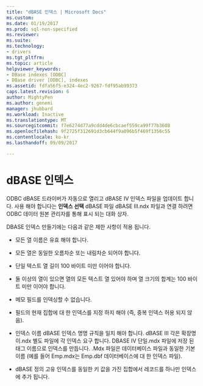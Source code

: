```yaml
---
title: "dBASE 인덱스 | Microsoft Docs"
ms.custom: 
ms.date: 01/19/2017
ms.prod: sql-non-specified
ms.reviewer: 
ms.suite: 
ms.technology:
- drivers
ms.tgt_pltfrm: 
ms.topic: article
helpviewer_keywords:
- DBase indexes [ODBC]
- DBase driver [ODBC], indexes
ms.assetid: fdfa56f5-e324-4ec2-9267-fdf95ab99373
caps.latest.revision: 6
author: MightyPen
ms.author: genemi
manager: jhubbard
ms.workload: Inactive
ms.translationtype: MT
ms.sourcegitcommit: f7e6274d77a9cdd4de6cbcaef559ca99f77b3608
ms.openlocfilehash: 9f2725f312691d3cb644f9a096b5f469f1356c55
ms.contentlocale: ko-kr
ms.lasthandoff: 09/09/2017

---
```

# <a name="dbase-indexes"></a>dBASE 인덱스
ODBC dBASE 드라이버가 자동으로 열리고 dBASE IV 인덱스 파일을 업데이트 합니다. 사용 해야 합니다는 **인덱스 선택** dBASE 파일 dBASE III.ndx 파일과 연결 하려면 ODBC 데이터 원본 관리자를 통해 표시 되는 대화 상자.  
  
 DBASE 인덱스 만들기에는 다음과 같은 제한 사항이 적용 됩니다.  
  
-   모든 열 이름은 유효 해야 합니다.  
  
-   모든 열은 동일한 오름차순 또는 내림차순 되어야 합니다.  
  
-   단일 텍스트 열 길이 100 바이트 미만 이어야 합니다.  
  
-   둘 이상의 열이 있으면 열의 모든 텍스트 열 있어야 하며 열 크기의 합계는 100 바이트 미만 이어야 합니다.  
  
-   메모 필드를 인덱싱할 수 없습니다.  
  
-   필드의 현재 집합에 대 한 인덱스를 지정 하지 해야 (즉, 중복 인덱스 허용 되지 않음).  
  
-   인덱스 이름 dBASE 인덱스 명명 규칙을 일치 해야 합니다. dBASE III 각은 확장명이.ndx 별도 파일에 각 인덱스 요구 합니다. DBASE IV 단일.mdx 파일에 저장 된 태그 이름으로 인덱스를 만듭니다. .Mdx 파일은 데이터베이스 파일과 동일한 기본 이름 (예를 들어 Emp.mdx는 Emp.dbf 데이터베이스에 대 한 인덱스 파일).  
  
-   dBASE 정의 고유 인덱스를 동일한 키 값을 가진 집합에서 레코드를 하나만 인덱스에 추가 됩니다.

